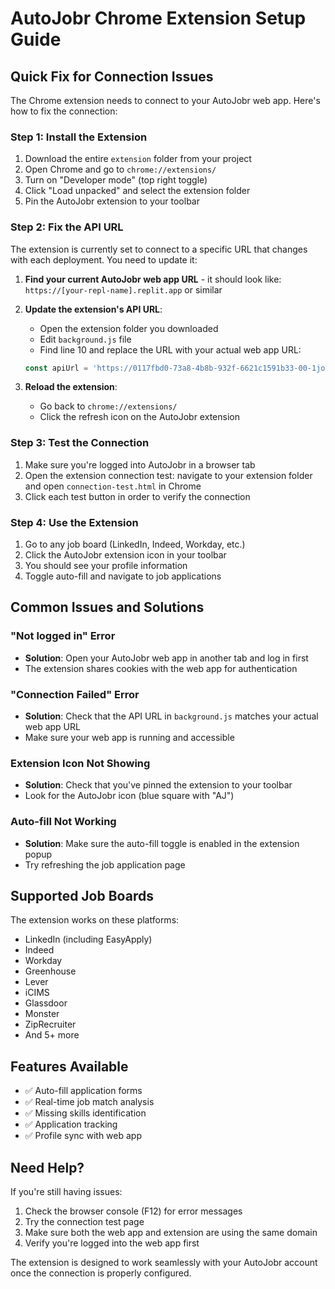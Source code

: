 # AutoJobr Chrome Extension Setup Guide

## Quick Fix for Connection Issues

The Chrome extension needs to connect to your AutoJobr web app. Here's how to fix the connection:

### Step 1: Install the Extension
1. Download the entire `extension` folder from your project
2. Open Chrome and go to `chrome://extensions/`
3. Turn on "Developer mode" (top right toggle)
4. Click "Load unpacked" and select the extension folder
5. Pin the AutoJobr extension to your toolbar

### Step 2: Fix the API URL
The extension is currently set to connect to a specific URL that changes with each deployment. You need to update it:

1. **Find your current AutoJobr web app URL** - it should look like:
   `https://[your-repl-name].replit.app` or similar

2. **Update the extension's API URL**:
   - Open the extension folder you downloaded
   - Edit `background.js` file
   - Find line 10 and replace the URL with your actual web app URL:
   ```javascript
   const apiUrl = 'https://0117fbd0-73a8-4b8b-932f-6621c1591b33-00-1jotg3lwkj0py.picard.replit.dev';
   ```

3. **Reload the extension**:
   - Go back to `chrome://extensions/`
   - Click the refresh icon on the AutoJobr extension

### Step 3: Test the Connection
1. Make sure you're logged into AutoJobr in a browser tab
2. Open the extension connection test: navigate to your extension folder and open `connection-test.html` in Chrome
3. Click each test button in order to verify the connection

### Step 4: Use the Extension
1. Go to any job board (LinkedIn, Indeed, Workday, etc.)
2. Click the AutoJobr extension icon in your toolbar
3. You should see your profile information
4. Toggle auto-fill and navigate to job applications

## Common Issues and Solutions

### "Not logged in" Error
- **Solution**: Open your AutoJobr web app in another tab and log in first
- The extension shares cookies with the web app for authentication

### "Connection Failed" Error
- **Solution**: Check that the API URL in `background.js` matches your actual web app URL
- Make sure your web app is running and accessible

### Extension Icon Not Showing
- **Solution**: Check that you've pinned the extension to your toolbar
- Look for the AutoJobr icon (blue square with "AJ")

### Auto-fill Not Working
- **Solution**: Make sure the auto-fill toggle is enabled in the extension popup
- Try refreshing the job application page

## Supported Job Boards
The extension works on these platforms:
- LinkedIn (including EasyApply)
- Indeed
- Workday
- Greenhouse
- Lever
- iCIMS
- Glassdoor
- Monster
- ZipRecruiter
- And 5+ more

## Features Available
- ✅ Auto-fill application forms
- ✅ Real-time job match analysis
- ✅ Missing skills identification
- ✅ Application tracking
- ✅ Profile sync with web app

## Need Help?
If you're still having issues:
1. Check the browser console (F12) for error messages
2. Try the connection test page
3. Make sure both the web app and extension are using the same domain
4. Verify you're logged into the web app first

The extension is designed to work seamlessly with your AutoJobr account once the connection is properly configured.